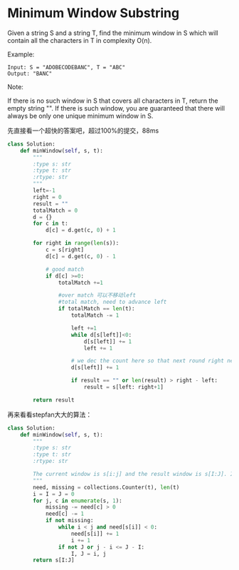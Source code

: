 # Minimum Window Substring

Given a string S and a string T, find the minimum window in S which will contain all the characters in T in complexity O(n).

Example:
```
Input: S = "ADOBECODEBANC", T = "ABC"
Output: "BANC"
```

Note:

If there is no such window in S that covers all characters in T, return the empty string "".
If there is such window, you are guaranteed that there will always be only one unique minimum window in S.

先直接看一个超快的答案吧，超过100%的提交，88ms
```python
class Solution:
    def minWindow(self, s, t):
        """
        :type s: str
        :type t: str
        :rtype: str
        """
        left=-1
        right = 0
        result = ""
        totalMatch = 0
        d = {}
        for c in t:
            d[c] = d.get(c, 0) + 1

        for right in range(len(s)):
            c = s[right]
            d[c] = d.get(c, 0) - 1

            # good match
            if d[c] >=0:
                totalMatch +=1

                #over match 可以不移动left
                #total match, need to advance left
                if totalMatch == len(t):
                    totalMatch -= 1

                    left +=1
                    while d[s[left]]<0:
                        d[s[left]] += 1
                        left += 1

                    # we dec the count here so that next round right need to match one more s[left],
                    d[s[left]] += 1

                    if result == "" or len(result) > right - left:
                        result = s[left: right+1]

        return result
```
再来看看stepfan大大的算法：

```python
class Solution:
    def minWindow(self, s, t):
        """
        :type s: str
        :type t: str
        :rtype: str

        The current window is s[i:j] and the result window is s[I:J]. In need[c] I store how many times I need character c (can be negative) and missing tells how many characters are still missing. In the loop, first add the new character to the window. Then, if nothing is missing, remove as much as possible from the window start and then update the result.
        """
        need, missing = collections.Counter(t), len(t)
        i = I = J = 0
        for j, c in enumerate(s, 1):
            missing -= need[c] > 0
            need[c] -= 1
            if not missing:
                while i < j and need[s[i]] < 0:
                    need[s[i]] += 1
                    i += 1
                if not J or j - i <= J - I:
                    I, J = i, j
        return s[I:J]
```
